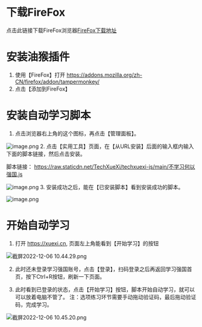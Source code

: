 # 下载FireFox
点击此链接下载FireFox浏览器[FireFox下载地址](https://www.mozilla.org/en-US/firefox/download/thanks/)

# 安装油猴插件
1.  使用【FireFox】打开 https://addons.mozilla.org/zh-CN/firefox/addon/tampermonkey/
2.  点击【添加到FireFox】

# 安装自动学习脚本
1. 点击浏览器右上角的这个图标，再点击【管理面板】。

![image.png](https://p9-juejin.byteimg.com/tos-cn-i-k3u1fbpfcp/2937ded598fa405e8389c0604bc3cb62~tplv-k3u1fbpfcp-watermark.image?)
2. 点击【实用工具】页面，在【从URL安装】后面的输入框内输入下面的脚本链接，然后点击安装。

脚本链接： https://raw.staticdn.net/TechXueXi/techxuexi-js/main/不学习何以强国.js

![image.png](https://p1-juejin.byteimg.com/tos-cn-i-k3u1fbpfcp/f464d3220d484dfc87d6b7812bfb46de~tplv-k3u1fbpfcp-watermark.image?)
3. 安装成功之后，能在【已安装脚本】看到安装成功的脚本。

![image.png](https://p1-juejin.byteimg.com/tos-cn-i-k3u1fbpfcp/a5d128cf90d243848a42e9086fe3e2b7~tplv-k3u1fbpfcp-watermark.image?)


# 开始自动学习
1. 打开 https://xuexi.cn, 页面左上角能看到【开始学习】的按钮

![截屏2022-12-06 10.44.29.png](https://p6-juejin.byteimg.com/tos-cn-i-k3u1fbpfcp/3b8b72cb59b64ad2a07b79bbdbb3ee32~tplv-k3u1fbpfcp-watermark.image?)

2. 此时还未登录学习强国账号，点击【登录】，扫码登录之后再返回学习强国首页，按下Ctrl+R按钮，刷新一下页面。


3. 此时看到已登录的状态，点击【开始学习】按钮，脚本开始自动学习，就可以可以放着电脑不管了。
注：选项练习环节需要手动拖动验证码，最后拖动验证码，完成学习。

![截屏2022-12-06 10.45.20.png](https://p1-juejin.byteimg.com/tos-cn-i-k3u1fbpfcp/e3d9b817913349bb8a64d4123d26f7ac~tplv-k3u1fbpfcp-watermark.image?)
